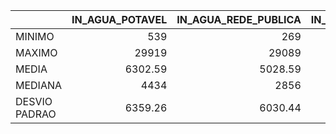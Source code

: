 |               |   IN_AGUA_POTAVEL |   IN_AGUA_REDE_PUBLICA |   IN_AGUA_POCO_ARTESIANO |   IN_AGUA_CACIMBA |   IN_AGUA_FONTE_RIO |   IN_AGUA_INEXISTENTE |   IN_ENERGIA_REDE_PUBLICA |   IN_ENERGIA_GERADOR_FOSSIL |   IN_ENERGIA_RENOVAVEL |   IN_ENERGIA_INEXISTENTE |   IN_ESGOTO_REDE_PUBLICA |   IN_ESGOTO_FOSSA_SEPTICA |   IN_ESGOTO_FOSSA_COMUM |   IN_ESGOTO_FOSSA |   IN_ESGOTO_INEXISTENTE |   IN_LIXO_SERVICO_COLETA |   IN_LIXO_QUEIMA |   IN_LIXO_ENTERRA |   IN_LIXO_DESTINO_FINAL_PUBLICO |   IN_LIXO_DESCARTA_OUTRA_AREA |   IN_TRATAMENTO_LIXO_SEPARACAO |   IN_TRATAMENTO_LIXO_REUTILIZA |   IN_TRATAMENTO_LIXO_RECICLAGEM |   IN_TRATAMENTO_LIXO_INEXISTENTE |
|:--------------|------------------:|-----------------------:|-------------------------:|------------------:|--------------------:|----------------------:|--------------------------:|----------------------------:|-----------------------:|-------------------------:|-------------------------:|--------------------------:|------------------------:|------------------:|------------------------:|-------------------------:|-----------------:|------------------:|--------------------------------:|------------------------------:|-------------------------------:|-------------------------------:|--------------------------------:|---------------------------------:|
| MINIMO        |            539    |                 269    |                    67    |             6     |               2     |                 0     |                    579    |                      0      |                 5      |                    0     |                    96    |                     85    |                   37    |            122    |                   0     |                   361    |             9    |             2     |                           3     |                         2     |                         135    |                         62     |                           65    |                           657    |
| MAXIMO        |          29919    |               29089    |                  4489    |          2276     |            2168     |               987     |                  29933    |                    805      |               307      |                 1175     |                 28440    |                   5176    |                 5132    |           8537    |                1564     |                 13948    |          6513    |           680     |                       21434     |                      2517     |                       10785    |                       2848     |                         6367    |                         16558    |
| MEDIA         |           6302.59 |                5028.59 |                  1031.78 |           592.741 |             261.148 |               131.963 |                   6399.74 |                     72.8889 |                70.3333 |                  120.556 |                  3756    |                   1493.44 |                 1188.67 |           2682.11 |                 280.185 |                  4676    |          1183.48 |           154.926 |                         893.037 |                       197.444 |                        2744.78 |                        886.148 |                         1312.89 |                          4798.63 |
| MEDIANA       |           4434    |                2856    |                   689    |           233     |              83     |                21     |                   4267    |                      9      |                54      |                    5     |                  1359    |                   1289    |                  750    |           2007    |                  75     |                  2933    |           395    |            73     |                          52     |                        43     |                        1347    |                        667     |                          710    |                          3032    |
| DESVIO PADRAO |           6359.26 |                6030.44 |                  1103.96 |           671.51  |             489.716 |               246.049 |                   6448.36 |                    197.031  |                68.6995 |                  285.519 |                  5867.65 |                   1142.98 |                 1321.03 |           2303.03 |                 472.916 |                  3904.65 |          1719.31 |           170.147 |                        4107.43  |                       482.905 |                        2767.93 |                        760.756 |                         1393.73 |                          4570.02 |